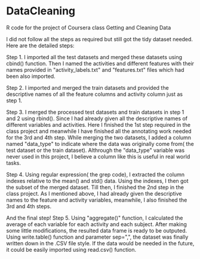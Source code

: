 DataCleaning
============

R code for the project of Coursera class Getting and Cleaning Data

I did not follow all the steps as required but still got the tidy dataset needed.
Here are the detailed steps:

Step 1. I imported all the test datasets and merged these datasets using cbind() function. 
Then I named the activities and different features with their names provided in 
"activity_labels.txt" and "features.txt" files which had been also imported.

Step 2. I imported and merged the train datasets and provided the descriptive names of all 
the feature columns and activity column just as step 1.

Step 3. I merged the processed test datasets and train datasets in step 1 and 2 using rbind(). 
Since I had already given all the descriptive names of  different variables and activities. 
Here I finished the 1st step required in the class project and meanwhile I have finished all
the annotating work needed for the 3rd and 4th step. While merging the two datasets, I added
a column named "data_type" to indicate where the data was originally come from( the test dataset
or the train dataset). Althrough the "data_type" variable was never used in this project,
I believe a column like this is useful in real world tasks.

Step 4. Using regular expression( the grep code), I extracted the column indexes relative to
the mean() and std() data. Using the indexes, I then got the subset of the merged dataset. 
Till then, I finished the 2nd step in the class project. As I mentioned above, I had already
given the descriptive names to the feature and activity variables, meanwhile, I also finished
the 3rd and 4th steps.

And the final step!
Step 5. Using "aggregate()" function, I calculated the average of each variable for each activity
and each subject. After making some little modifications, the resulted data frame is ready to be
outputed. Using write.table() function and parameter sep=",", the dataset was finally written
down in the .CSV file style. If the data would be needed in the future, it could be easily
imported using read.csv() function. 